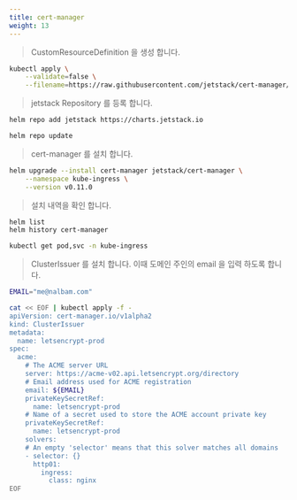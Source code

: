 ```yaml
---
title: cert-manager
weight: 13
---
```


> CustomResourceDefinition 을 생성 합니다.

```bash
kubectl apply \
    --validate=false \
    --filename=https://raw.githubusercontent.com/jetstack/cert-manager/release-0.11/deploy/manifests/00-crds.yaml
```

> jetstack Repository 를 등록 합니다.

```bash
helm repo add jetstack https://charts.jetstack.io

helm repo update
```

> cert-manager 를 설치 합니다.

```bash
helm upgrade --install cert-manager jetstack/cert-manager \
    --namespace kube-ingress \
    --version v0.11.0
```

> 설치 내역을 확인 합니다.

```bash
helm list
helm history cert-manager

kubectl get pod,svc -n kube-ingress
```

> ClusterIssuer 를 설치 합니다. 이때 도메인 주인의 email 을 입력 하도록 합니다.

```bash
EMAIL="me@nalbam.com"

cat << EOF | kubectl apply -f -
apiVersion: cert-manager.io/v1alpha2
kind: ClusterIssuer
metadata:
  name: letsencrypt-prod
spec:
  acme:
    # The ACME server URL
    server: https://acme-v02.api.letsencrypt.org/directory
    # Email address used for ACME registration
    email: ${EMAIL}
    privateKeySecretRef:
      name: letsencrypt-prod
    # Name of a secret used to store the ACME account private key
    privateKeySecretRef:
      name: letsencrypt-prod
    solvers:
    # An empty 'selector' means that this solver matches all domains
    - selector: {}
      http01:
        ingress:
          class: nginx
EOF
```
